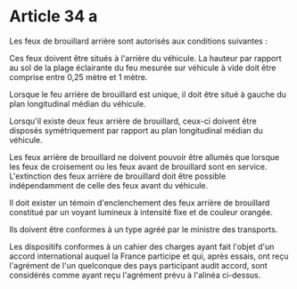 # Article 34 a

Les feux de brouillard arrière sont autorisés aux conditions suivantes :

Ces feux doivent être situés à l'arrière du véhicule. La hauteur par rapport au sol de la plage éclairante du feu mesurée sur véhicule à vide doit être comprise entre 0,25 mètre et 1 mètre.

Lorsque le feu arrière de brouillard est unique, il doit être situé à gauche du plan longitudinal médian du véhicule.

Lorsqu'il existe deux feux arrière de brouillard, ceux-ci doivent être disposés symétriquement par rapport au plan longitudinal médian du véhicule.

Les feux arrière de brouillard ne doivent pouvoir être allumés que lorsque les feux de croisement ou les feux avant de brouillard sont en service. L'extinction des feux arrière de brouillard doit être possible indépendamment de celle des feux avant du véhicule.

Il doit exister un témoin d'enclenchement des feux arrière de brouillard constitué par un voyant lumineux à intensité fixe et de couleur orangée.

Ils doivent être conformes à un type agréé par le ministre des transports.

Les dispositifs conformes à un cahier des charges ayant fait l'objet d'un accord international auquel la France participe et qui, après essais, ont reçu l'agrément de l'un quelconque des pays participant audit accord, sont considérés comme ayant reçu l'agré­ment prévu à l'alinéa ci-dessus.
